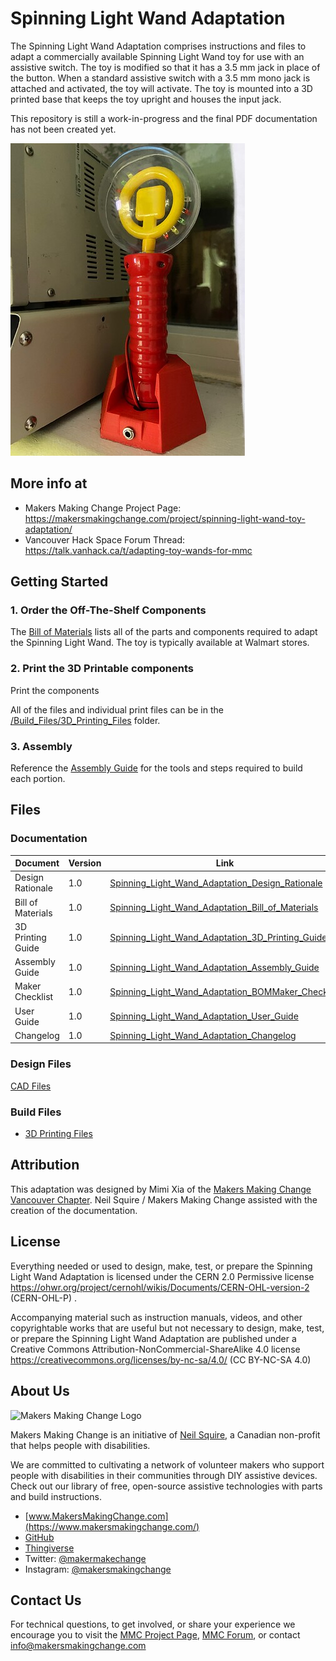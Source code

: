 # Spinning Light Wand Adaptation
The Spinning Light Wand Adaptation comprises instructions and files to adapt a commercially available Spinning Light Wand toy for use with an assistive switch. The toy is modified so that it has a 3.5 mm jack in place of the button. When a standard assistive switch with a 3.5 mm mono jack is attached and activated, the toy will activate. The toy is mounted into a 3D printed base that keeps the toy upright and houses the input jack. 

This repository is still a work-in-progress and the final PDF documentation has not been created yet. 

![Device Name](Photos/Spinning_Light_Wand_Switch_Adaptation.jpeg)

## More info at
- Makers Making Change Project Page: https://makersmakingchange.com/project/spinning-light-wand-toy-adaptation/
- Vancouver Hack Space Forum Thread: https://talk.vanhack.ca/t/adapting-toy-wands-for-mmc


## Getting Started

### 1. Order the Off-The-Shelf Components

The [Bill of Materials](/Documentation/Spinning_Light_Wand_Adaptation_BOM.xlsx) lists all of the parts and components required to adapt the Spinning Light Wand. The toy is typically available at Walmart stores.


### 2. Print the 3D Printable components

Print the components 

All of the files and individual print files can be in the [/Build_Files/3D_Printing_Files](/Build_Files/3D_Printing/) folder.

### 3. Assembly

Reference the [Assembly Guide](/Documentation/Spinning_Light_Wand_Adaptation_Assembly_Guide_v1.0.pdf) for the tools and steps required to build each portion.

## Files
### Documentation
| Document             | Version | Link |
|----------------------|---------|------|
| Design Rationale     | 1.0     | [Spinning_Light_Wand_Adaptation_Design_Rationale](/Documentation/Spinning_Light_Wand_Adaptation_Design_Rationale_v1.0.pdf)     |
| Bill of Materials    | 1.0     | [Spinning_Light_Wand_Adaptation_Bill_of_Materials](/Documentation/Spinning_Light_Wand_Adaptation_BOM_v1.0.csv)     |
| 3D Printing Guide    | 1.0     | [Spinning_Light_Wand_Adaptation_3D_Printing_Guide](/Documentation/Spinning_Light_Wand_Adaptation_3D_Printing_Guide_v1.0.pdf)     |
| Assembly Guide       | 1.0     | [Spinning_Light_Wand_Adaptation_Assembly_Guide](/Documentation/Spinning_Light_Wand_Adaptation_Assembly_Guide_v1.0.pdf)     |
| Maker Checklist      | 1.0     | [Spinning_Light_Wand_Adaptation_BOMMaker_Checklist](/Documentation/Spinning_Light_Wand_Adaptation_Checklist_v1.0.pdf)     |
| User Guide           | 1.0     | [Spinning_Light_Wand_Adaptation_User_Guide](/Documentation/Spinning_Light_Wand_Adaptation_Quick_Guide_v1.0.pdf)    |
| Changelog            | 1.0     | [Spinning_Light_Wand_Adaptation_Changelog](/Documentation/Spinning_Light_Wand_Adaptation_Changelog_v1.0.pdf)     |

### Design Files
[CAD Files](/Design_Files)

### Build Files
 - [3D Printing Files](/Build_Files/3D_Printing)

## Attribution
This adaptation was designed by Mimi Xia of the [Makers Making Change Vancouver Chapter](https://vanhack.ca/wp/makers-making-change-vancouver-chapter/). Neil Squire / Makers Making Change assisted with the creation of the documentation.



## License

Everything needed or used to design, make, test, or prepare the Spinning Light Wand Adaptation is licensed under the CERN 2.0 Permissive license https://ohwr.org/project/cernohl/wikis/Documents/CERN-OHL-version-2 (CERN-OHL-P) .

Accompanying material such as instruction manuals, videos, and other copyrightable works that are useful but not necessary to design, make, test, or prepare the Spinning Light Wand Adaptation are published under a Creative Commons Attribution-NonCommercial-ShareAlike 4.0 license https://creativecommons.org/licenses/by-nc-sa/4.0/ (CC BY-NC-SA 4.0)


## About Us
<img src="https://www.makersmakingchange.com/wp-content/uploads/logo/mmc_logo.svg" width="500" alt="Makers Making Change Logo">

Makers Making Change is an initiative of [Neil Squire](https://www.neilsquire.ca/), a Canadian non-profit that helps people with disabilities.

We are committed to cultivating a network of volunteer makers who support people with disabilities in their communities through DIY assistive devices. Check out our library of free, open-source assistive technologies with parts and build instructions.

 - [www.MakersMakingChange.com](https://www.makersmakingchange.com/)
 - [GitHub](https://github.com/makersmakingchange)
 - [Thingiverse](https://www.thingiverse.com/makersmakingchange/about)
 - Twitter: [@makermakechange](https://twitter.com/makermakechange)
 - Instagram: [@makersmakingchange](https://www.instagram.com/makersmakingchange)

## Contact Us

For technical questions, to get involved, or share your experience we encourage you to visit the [MMC Project Page]( https://www.makersmakingchange.com/project), [MMC Forum](https://makersmakingchange.com/forum), or contact info@makersmakingchange.com
